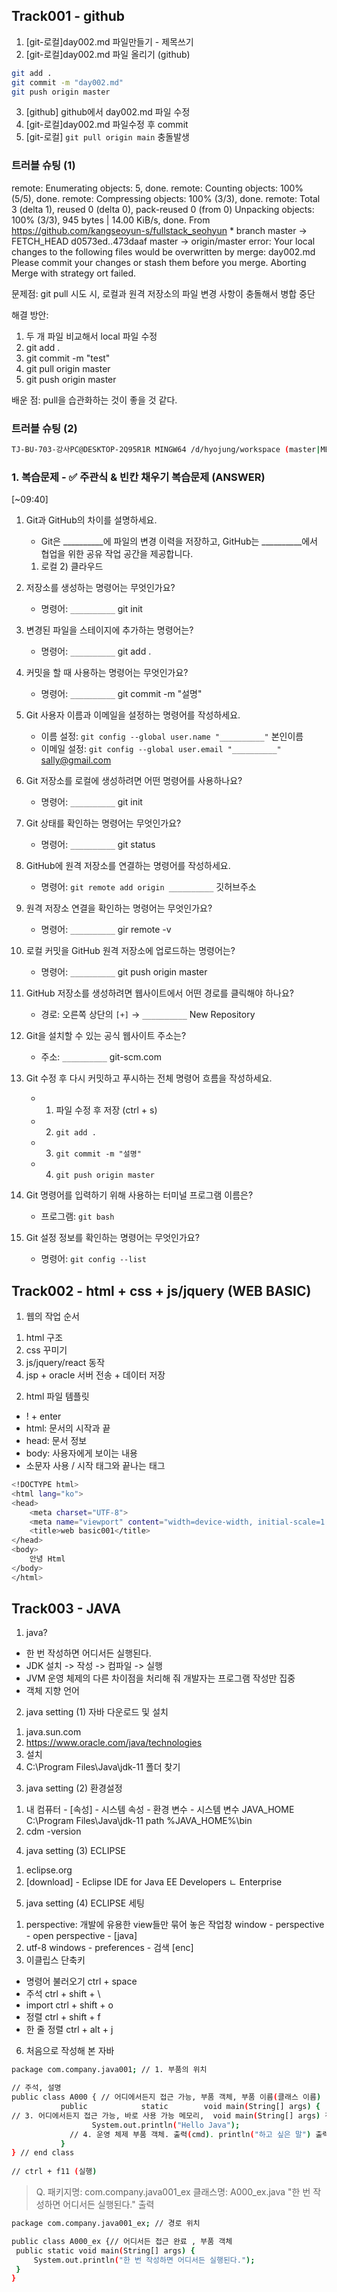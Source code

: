## Track001 -  github

1. [git-로컬]day002.md 파일만들기 - 제목쓰기
2. [git-로컬]day002.md 파일 올리기 (github)
```bash
git add .
git commit -m "day002.md"
git push origin master
```
3. [github] github에서 day002.md 파일 수정
4. [git-로컬]day002.md 파일수정 후 commit
5. [git-로컬] `git pull origin main` 충돌발생

### 트러블 슈팅 (1)
remote: Enumerating objects: 5, done. remote: Counting objects: 100% (5/5), done. remote: Compressing objects: 100% (3/3), done. remote: Total 3 (delta 1), reused 0 (delta 0), pack-reused 0 (from 0) Unpacking objects: 100% (3/3), 945 bytes | 14.00 KiB/s, done. From https://github.com/kangseoyun-s/fullstack_seohyun * branch master -> FETCH_HEAD d0573ed..473daaf master -> origin/master error: Your local changes to the following files would be overwritten by merge: day002.md Please commit your changes or stash them before you merge. Aborting Merge with strategy ort failed.

문제점: git pull 시도 시, 로컬과 원격 저장소의 파일 변경 사항이 충돌해서 병합 중단

해결 방안:
1) 두 개 파일 비교해서 local 파일 수정
2) git add .
3) git commit -m "test"
4) git pull origin master
5) git push origin master

배운 점: pull을 습관화하는 것이 좋을 것 같다.
### 트러블 슈팅 (2)
```bash
TJ-BU-703-강사PC@DESKTOP-2Q95R1R MINGW64 /d/hyojung/workspace (master|MERGING) $ git pull origin master error: You have not concluded your merge (MERGE_HEAD exists). hint: Please, commit your changes before merging. fatal: Exiting because of unfinished merge.
```

### 1. 복습문제 - ✅ 주관식 & 빈칸 채우기 복습문제 (ANSWER)
[~09:40]
1. Git과 GitHub의 차이를 설명하세요.  
   - Git은 __________에 파일의 변경 이력을 저장하고, 
     GitHub는 __________에서 협업을 위한 공유 작업 공간을 제공합니다.

   1) 로컬    2) 클라우드

2. 저장소를 생성하는 명령어는 무엇인가요?  
   - 명령어: `__________`
    git init 

3. 변경된 파일을 스테이지에 추가하는 명령어는?  
   - 명령어: `__________`
    git  add .

4. 커밋을 할 때 사용하는 명령어는 무엇인가요?  
   - 명령어: `__________`
   git  commit  -m  "설명"

5. Git 사용자 이름과 이메일을 설정하는 명령어를 작성하세요.  
   - 이름 설정: `git config --global user.name "__________"`  본인이름
   - 이메일 설정: `git config --global user.email "__________"` sally@gmail.com

6. Git 저장소를 로컬에 생성하려면 어떤 명령어를 사용하나요?  
   - 명령어: `__________`
   git init

7. Git 상태를 확인하는 명령어는 무엇인가요?  
   - 명령어: `__________`
   git status


8. GitHub에 원격 저장소를 연결하는 명령어를 작성하세요.  
   - 명령어: `git remote add origin __________`
                                   깃허브주소

9. 원격 저장소 연결을 확인하는 명령어는 무엇인가요?  
   - 명령어: `__________`
   gir remote  -v

10. 로컬 커밋을 GitHub 원격 저장소에 업로드하는 명령어는?  
    - 명령어: `__________`
   git push origin master

11. GitHub 저장소를 생성하려면 웹사이트에서 어떤 경로를 클릭해야 하나요?  
    - 경로: 오른쪽 상단의 `[+]` → `__________`
    New Repository

12. Git을 설치할 수 있는 공식 웹사이트 주소는?  
    - 주소: `__________`
    git-scm.com

13. Git 수정 후 다시 커밋하고 푸시하는 전체 명령어 흐름을 작성하세요.  
    - 1) 파일 수정 후 저장 (ctrl + s)  
    - 2) `git add .`  
    - 3) `git commit -m "설명"`    
    - 4) `git push origin master`

14. Git 명령어를 입력하기 위해 사용하는 터미널 프로그램 이름은?  
    - 프로그램: `git bash`

15. Git 설정 정보를 확인하는 명령어는 무엇인가요?  
    - 명령어: `git config --list`
 




 
## Track002 - html + css + js/jquery (WEB BASIC) 
1. 웹의 작업 순서
 1) html 구조
 2) css 꾸미기
 3) js/jquery/react 동작
 4) jsp + oracle 서버 전송 + 데이터 저장

2. html 파일 템플릿
- ! + enter
- html: 문서의 시작과 끝
- head: 문서 정보
- body: 사용자에게 보이는 내용
- 소문자 사용 / 시작 태그와 끝나는 태그

```bash
<!DOCTYPE html>
<html lang="ko">
<head>
    <meta charset="UTF-8">
    <meta name="viewport" content="width=device-width, initial-scale=1.0">
    <title>web basic001</title>
</head>
<body>
    안녕 Html
</body>
</html>
```

 
## Track003 - JAVA

1. java?
- 한 번 작성하면 어디서든 실행된다.
- JDK 설치 -> 작성 -> 컴파일 -> 실행
- JVM 운영 체제의 다른 차이점을 처리해 줘 개발자는 프로그램 작성만 집중
- 객체 지향 언어



2. java setting (1) 자바 다운로드 및 설치
 1) java.sun.com
 2) https://www.oracle.com/java/technologies
 3) 설치
 4) C:\Program Files\Java\jdk-11 폴더 찾기

3. java setting (2) 환경설정
 1) 내 컴퓨터 - [속성] - 시스템 속성 - 환경 변수 - 시스템 변수
    JAVA_HOME         C:\Program Files\Java\jdk-11
    path               %JAVA_HOME%\bin
 2) cdm -version

4. java setting (3) ECLIPSE
 1) eclipse.org
 2) [download] - Eclipse IDE for Java EE Developers
  ㄴ Enterprise
5. java setting (4) ECLIPSE 세팅
 1) perspective: 개발에 유용한 view들만 묶어 놓은 작업창
    window - perspective - open perspective - [java]
 2) utf-8
    windows - preferences - 검색 [enc]
 3) 이클립스 단축키
   - 명령어 불러오기 ctrl + space
   - 주석          ctrl + shift + \
   - import       ctrl + shift + o
   - 정렬          ctrl + shift + f
   - 한 줄 정렬     ctrl + alt + j
6. 처음으로 작성해 본 자바
```bash
package com.company.java001; // 1. 부품의 위치

// 주석, 설명
public class A000 { // 어디에서든지 접근 가능, 부품 객체, 부품 이름(클래스 이름)
           public            static        void main(String[] args) {
// 3. 어디에서든지 접근 가능, 바로 사용 가능 메모리,  void main(String[] args) 전원 버튼 이름
        		  System.out.println("Hello Java");
        	 // 4. 운영 체제 부품 객체. 출력(cmd). println("하고 싶은 말") 출력
           }
} // end class
  
// ctrl + f11 (실행)
```  

> Q. 패키지명: com.company.java001_ex
     클래스명: A000_ex.java
     "한 번 작성하면 어디서든 실행된다." 출력
```bash
package com.company.java001_ex; // 경로 위치

public class A000_ex {// 어디서든 접근 완료 , 부품 객체
 public static void main(String[] args) {
	 System.out.println("한 번 작성하면 어디서든 실행된다.");
 }
}

```     